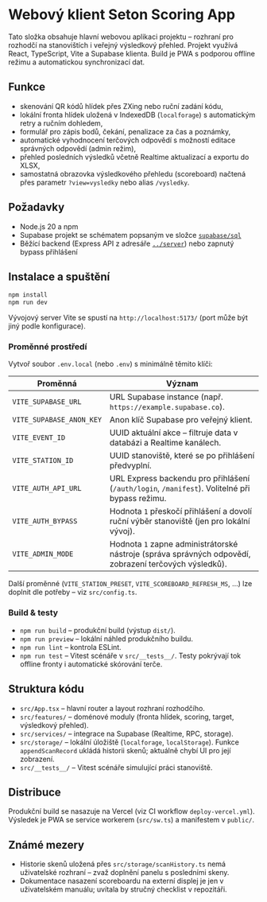 # Webový klient Seton Scoring App

Tato složka obsahuje hlavní webovou aplikaci projektu – rozhraní pro rozhodčí na stanovištích i veřejný výsledkový přehled. Projekt využívá React, TypeScript, Vite a Supabase klienta. Build je PWA s podporou offline režimu a automatickou synchronizací dat.

## Funkce

- skenování QR kódů hlídek přes ZXing nebo ruční zadání kódu,
- lokální fronta hlídek uložená v IndexedDB (`localforage`) s automatickým retry a ručním dohledem,
- formulář pro zápis bodů, čekání, penalizace za čas a poznámky,
- automatické vyhodnocení terčových odpovědí s možností editace správných odpovědí (admin režim),
- přehled posledních výsledků včetně Realtime aktualizací a exportu do XLSX,
- samostatná obrazovka výsledkového přehledu (scoreboard) načtená přes parametr `?view=vysledky` nebo alias `/vysledky`.

## Požadavky

- Node.js 20 a npm
- Supabase projekt se schématem popsaným ve složce [`supabase/sql`](../supabase/sql)
- Běžící backend (Express API z adresáře [`../server`](../server)) nebo zapnutý bypass přihlášení

## Instalace a spuštění

```bash
npm install
npm run dev
```

Vývojový server Vite se spustí na `http://localhost:5173/` (port může být jiný podle konfigurace).

### Proměnné prostředí

Vytvoř soubor `.env.local` (nebo `.env`) s minimálně těmito klíči:

| Proměnná | Význam |
| --- | --- |
| `VITE_SUPABASE_URL` | URL Supabase instance (např. `https://example.supabase.co`). |
| `VITE_SUPABASE_ANON_KEY` | Anon klíč Supabase pro veřejný klient. |
| `VITE_EVENT_ID` | UUID aktuální akce – filtruje data v databázi a Realtime kanálech. |
| `VITE_STATION_ID` | UUID stanoviště, které se po přihlášení předvyplní. |
| `VITE_AUTH_API_URL` | URL Express backendu pro přihlášení (`/auth/login`, `/manifest`). Volitelné při bypass režimu. |
| `VITE_AUTH_BYPASS` | Hodnota `1` přeskočí přihlášení a dovolí ruční výběr stanoviště (jen pro lokální vývoj). |
| `VITE_ADMIN_MODE` | Hodnota `1` zapne administrátorské nástroje (správa správných odpovědí, zobrazení terčových výsledků). |

Další proměnné (`VITE_STATION_PRESET`, `VITE_SCOREBOARD_REFRESH_MS`, …) lze doplnit dle potřeby – viz `src/config.ts`.

### Build & testy

- `npm run build` – produkční build (výstup `dist/`).
- `npm run preview` – lokální náhled produkčního buildu.
- `npm run lint` – kontrola ESLint.
- `npm run test` – Vitest scénáře v `src/__tests__/`. Testy pokrývají tok offline fronty i automatické skórování terče.

## Struktura kódu

- `src/App.tsx` – hlavní router a layout rozhraní rozhodčího.
- `src/features/` – doménové moduly (fronta hlídek, scoring, target, výsledkový přehled).
- `src/services/` – integrace na Supabase (Realtime, RPC, storage).
- `src/storage/` – lokální úložiště (`localforage`, `localStorage`). Funkce `appendScanRecord` ukládá historii skenů; aktuálně chybí UI pro její zobrazení.
- `src/__tests__/` – Vitest scénáře simulující práci stanoviště.

## Distribuce

Produkční build se nasazuje na Vercel (viz CI workflow `deploy-vercel.yml`). Výsledek je PWA se service workerem (`src/sw.ts`) a manifestem v `public/`.

## Známé mezery

- Historie skenů uložená přes `src/storage/scanHistory.ts` nemá uživatelské rozhraní – zvaž doplnění panelu s posledními skeny.
- Dokumentace nasazení scoreboardu na externí displej je jen v uživatelském manuálu; uvítala by stručný checklist v repozitáři.
